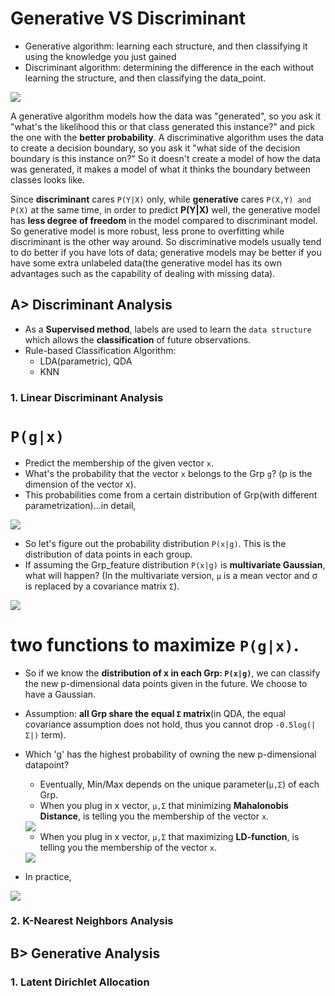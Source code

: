 # Generative VS Discriminant
 - Generative algorithm: learning each structure, and then classifying it using the knowledge you just gained
 - Discriminant algorithm: determining the difference in the each without learning the structure, and then classifying the data_point.
<img src="https://user-images.githubusercontent.com/31917400/52206132-3a894180-2871-11e9-8cdd-81ac93c74e1d.jpg" />

A generative algorithm models how the data was "generated", so you ask it "what's the likelihood this or that class generated this instance?" and pick the one with the **better probability**. A discriminative algorithm uses the data to create a decision boundary, so you ask it "what side of the decision boundary is this instance on?" So it doesn't create a model of how the data was generated, it makes a model of what it thinks the boundary between classes looks like.

Since **discriminant** cares `P(Y|X)` only, while **generative** cares `P(X,Y) and P(X)` at the same time, in order to predict **P(Y|X)** well, the generative model has **less degree of freedom** in the model compared to discriminant model. So generative model is more robust, less prone to overfitting while discriminant is the other way around. So discriminative models usually tend to do better if you have lots of data; generative models may be better if you have some extra unlabeled data(the generative model has its own advantages such as the capability of dealing with missing data). 

## A> Discriminant Analysis
 - As a **Supervised method**, labels are used to learn the `data structure` which allows the **classification** of future observations.
 - Rule-based Classification Algorithm:
   - LDA(parametric), QDA
   - KNN
### 1. Linear Discriminant Analysis
# `P(g|x)`
 - Predict the membership of the given vector `x`. 
 - What's the probability that the vector `x` belongs to the Grp `g`? (p is the dimension of the vector x).
 - This probabilities come from a certain distribution of Grp(with different parametrization)...in detail, 
 <img src="https://user-images.githubusercontent.com/31917400/52262491-86e18980-2924-11e9-9c4f-65a380b0c5c7.jpg" />

 - So let's figure out the probability distribution `P(x|g)`. This is the distribution of data points in each group. 
 - If assuming the Grp_feature distribution `P(x|g)` is **multivariate Gaussian**, what will happen? (In the multivariate version, `µ` is a mean vector and σ is replaced by a covariance matrix `Σ`).
 <img src="https://user-images.githubusercontent.com/31917400/52270233-3d9b3500-2938-11e9-9585-63ef137328a4.jpg" />

# two functions to maximize `P(g|x)`.
 - So if we know the **distribution of x in each Grp: `P(x|g)`**, we can classify the new p-dimensional data points given in the future. We choose to have a Gaussian.  
 - Assumption: **all Grp share the equal `Σ` matrix**(in QDA, the equal covariance assumption does not hold, thus you cannot drop `-0.5log(|Σ|)` term).  
 - Which 'g' has the highest probability of owning the new p-dimensional datapoint? 
   - Eventually, Min/Max depends on the unique parameter(`µ,Σ`) of each Grp. 
   - When you plug in x vector, `µ,Σ` that minimizing **Mahalonobis Distance**, is telling you the membership of the vector `x`.  
   <img src="https://user-images.githubusercontent.com/31917400/52273637-57417a00-2942-11e9-8881-f7279ec947d4.jpg" />
   
   - When you plug in x vector, `µ,Σ` that maximizing **LD-function**, is telling you the membership of the vector `x`.
   <img src="https://user-images.githubusercontent.com/31917400/52273639-59a3d400-2942-11e9-900e-077ceabfb0b9.jpg" />
 
 - In practice,
 <img src="https://user-images.githubusercontent.com/31917400/52275546-c2da1600-2947-11e9-91fc-cdb49eec7c3e.jpg" />




### 2. K-Nearest Neighbors Analysis





## B> Generative Analysis
### 1. Latent Dirichlet Allocation

















































































